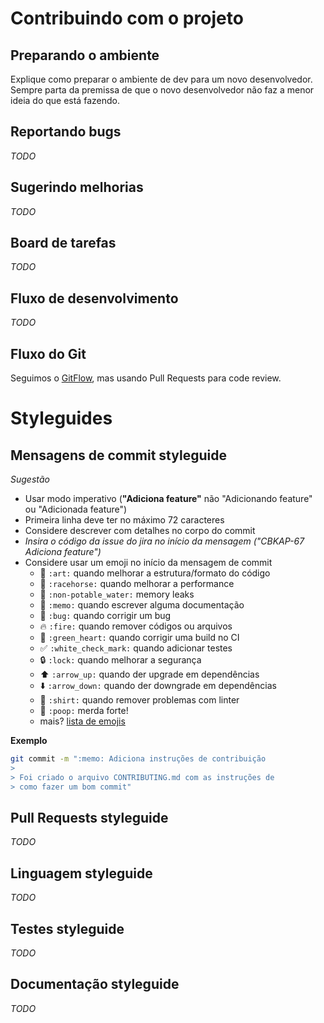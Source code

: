 # Contribuindo com o projeto

## Preparando o ambiente

Explique como preparar o ambiente de dev para um novo desenvolvedor.
Sempre parta da premissa de que o novo desenvolvedor não faz a menor ideia do que
está fazendo.

## Reportando bugs

_TODO_

## Sugerindo melhorias

_TODO_

## Board de tarefas

_TODO_

## Fluxo de desenvolvimento

_TODO_

## Fluxo do Git

Seguimos o [GitFlow][gitflow-url], mas usando Pull Requests para code review.

# Styleguides

## Mensagens de commit styleguide

_Sugestão_

- Usar modo imperativo (**"Adiciona feature"** não "Adicionando feature" ou "Adicionada feature")
- Primeira linha deve ter no máximo 72 caracteres
- Considere descrever com detalhes no corpo do commit
- _Insira o código da issue do jira no início da mensagem ("CBKAP-67 Adiciona feature")_
- Considere usar um emoji no início da mensagem de commit
  * :art: `:art:` quando melhorar a estrutura/formato do código
  * :racehorse: `:racehorse:` quando melhorar a performance
  * :non-potable_water: `:non-potable_water:` memory leaks
  * :memo: `:memo:` quando escrever alguma documentação
  * :bug: `:bug:` quando corrigir um bug
  * :fire: `:fire:` quando remover códigos ou arquivos
  * :green_heart: `:green_heart:` quando corrigir uma build no CI
  * :white_check_mark: `:white_check_mark:` quando adicionar testes
  * :lock: `:lock:` quando melhorar a segurança
  * :arrow_up: `:arrow_up:` quando der upgrade em dependências
  * :arrow_down: `:arrow_down:` quando der downgrade em dependências
  * :shirt: `:shirt:` quando remover problemas com linter
  * :poop: `:poop:` merda forte!
  * mais? [lista de emojis][emoji-url]

**Exemplo**

```bash
git commit -m ":memo: Adiciona instruções de contribuição
>
> Foi criado o arquivo CONTRIBUTING.md com as instruções de
> como fazer um bom commit"
```

## Pull Requests styleguide

_TODO_


## Linguagem styleguide

_TODO_

## Testes styleguide

_TODO_

## Documentação styleguide

_TODO_

[emoji-url]: http://www.emoji-cheat-sheet.com/
[gitflow-url]: http://nvie.com/posts/a-successful-git-branching-model/
